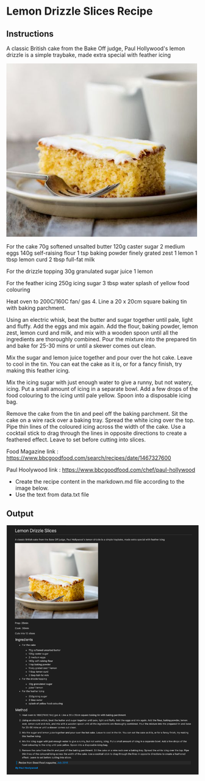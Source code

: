 # Lemon Drizzle Slices Recipe

## Instructions


A classic British cake from the Bake Off judge, Paul Hollywood's lemon drizzle is a simple traybake, made extra special with feather icing

![Lemon Drizzle cake](./cake.jpg)


For the cake 
   70g softened unsalted butter
   120g caster sugar
   2 medium eggs
   140g self-raising flour
   1 tsp baking powder
   finely grated zest 1 lemon
   1 tbsp lemon curd
   2 tbsp full-fat milk

For the drizzle topping
   30g granulated sugar
   juice 1 lemon

For the feather icing
   250g icing sugar
   3 tbsp water
   splash of yellow food colouring


Heat oven to 200C/160C fan/ gas 4. Line a 20 x 20cm square baking tin with baking parchment.

Using an electric whisk, beat the butter and sugar together until pale, light and fluffy. Add the eggs and mix again. Add the flour, baking powder, lemon zest, lemon curd and milk, and mix with a wooden spoon until all the ingredients are thoroughly combined. Pour the mixture into the prepared tin and bake for 25-30 mins or until a skewer comes out clean.

Mix the sugar and lemon juice together and pour over the hot cake. Leave to cool in the tin. You can eat the cake as it is, or for a fancy finish, try making this feather icing.

Mix the icing sugar with just enough water to give a runny, but not watery, icing. Put a small amount of icing in a separate bowl. Add a few drops of the food colouring to the icing until pale yellow. Spoon into a disposable icing bag.

Remove the cake from the tin and peel off the baking parchment. Sit the cake on a wire rack over a baking tray. Spread the white icing over the top. Pipe thin lines of the coloured icing across the width of the cake. Use a cocktail stick to drag through the lines in opposite directions to create a feathered effect. Leave to set before cutting into slices.

Food Magazine link : https://www.bbcgoodfood.com/search/recipes/date/1467327600

Paul Hoolywood link : https://www.bbcgoodfood.com/chef/paul-hollywood

* Create the recipe content in the markdown.md file according to the image below.
* Use the text from data.txt file

## Output

![Output](./output.png)